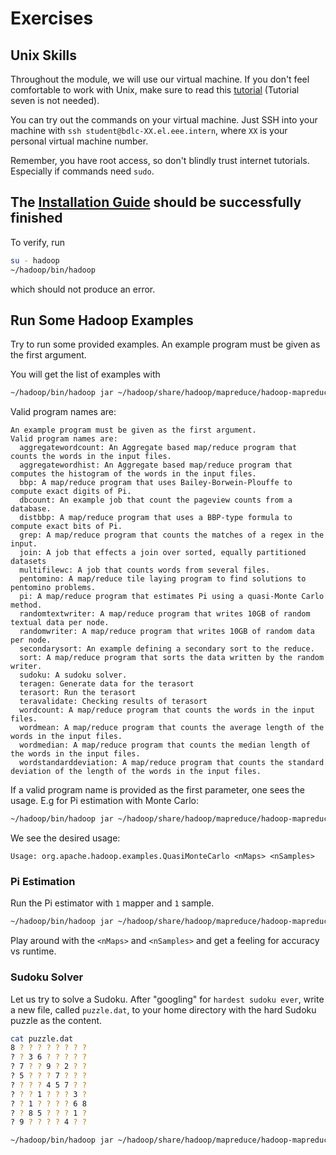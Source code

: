 # Exercises

## Unix Skills

Throughout the module, we will use our virtual machine. If you don't feel comfortable to work with Unix, make sure to read this [tutorial](http://www.ee.surrey.ac.uk/Teaching/Unix/index.html) (Tutorial seven is not needed).

You can try out the commands on your virtual machine. Just SSH into your machine with `ssh student@bdlc-XX.el.eee.intern`, where `XX` is your personal virtual machine number.

Remember, you have root access, so don't blindly trust internet tutorials. Especially if commands need `sudo`.

## The [Installation Guide](install_hadoop.md) should be successfully finished

To verify, run

```bash
su - hadoop
~/hadoop/bin/hadoop
```

which should not produce an error.

## Run Some Hadoop Examples

Try to run some provided examples. An example program must be given as the first argument.

You will get the list of examples with

```bash
~/hadoop/bin/hadoop jar ~/hadoop/share/hadoop/mapreduce/hadoop-mapreduce-examples-3.3.1.jar
```

Valid program names are:

```
An example program must be given as the first argument.
Valid program names are:
  aggregatewordcount: An Aggregate based map/reduce program that counts the words in the input files.
  aggregatewordhist: An Aggregate based map/reduce program that computes the histogram of the words in the input files.
  bbp: A map/reduce program that uses Bailey-Borwein-Plouffe to compute exact digits of Pi.
  dbcount: An example job that count the pageview counts from a database.
  distbbp: A map/reduce program that uses a BBP-type formula to compute exact bits of Pi.
  grep: A map/reduce program that counts the matches of a regex in the input.
  join: A job that effects a join over sorted, equally partitioned datasets
  multifilewc: A job that counts words from several files.
  pentomino: A map/reduce tile laying program to find solutions to pentomino problems.
  pi: A map/reduce program that estimates Pi using a quasi-Monte Carlo method.
  randomtextwriter: A map/reduce program that writes 10GB of random textual data per node.
  randomwriter: A map/reduce program that writes 10GB of random data per node.
  secondarysort: An example defining a secondary sort to the reduce.
  sort: A map/reduce program that sorts the data written by the random writer.
  sudoku: A sudoku solver.
  teragen: Generate data for the terasort
  terasort: Run the terasort
  teravalidate: Checking results of terasort
  wordcount: A map/reduce program that counts the words in the input files.
  wordmean: A map/reduce program that counts the average length of the words in the input files.
  wordmedian: A map/reduce program that counts the median length of the words in the input files.
  wordstandarddeviation: A map/reduce program that counts the standard deviation of the length of the words in the input files.
```

If a valid program name is provided as the first parameter, one sees the usage. E.g for Pi estimation with Monte Carlo:

```bash
~/hadoop/bin/hadoop jar ~/hadoop/share/hadoop/mapreduce/hadoop-mapreduce-examples-3.3.1.jar pi
```

We see the desired usage:

```text
Usage: org.apache.hadoop.examples.QuasiMonteCarlo <nMaps> <nSamples>
```

### Pi Estimation

Run the Pi estimator with `1` mapper and `1` sample.

```bash
~/hadoop/bin/hadoop jar ~/hadoop/share/hadoop/mapreduce/hadoop-mapreduce-examples-3.3.1.jar pi 1 1
```

Play around with the `<nMaps>` and `<nSamples>` and get a feeling for accuracy vs runtime.

### Sudoku Solver

Let us try to solve a Sudoku. After "googling" for `hardest sudoku ever`, write a new file, called `puzzle.dat`, to your home directory with the hard Sudoku puzzle as the content.

```bash
cat puzzle.dat
8 ? ? ? ? ? ? ? ?
? ? 3 6 ? ? ? ? ?
? 7 ? ? 9 ? 2 ? ?
? 5 ? ? ? 7 ? ? ?
? ? ? ? 4 5 7 ? ?
? ? ? 1 ? ? ? 3 ?
? ? 1 ? ? ? ? 6 8
? ? 8 5 ? ? ? 1 ?
? 9 ? ? ? ? 4 ? ?
```

```bash
~/hadoop/bin/hadoop jar ~/hadoop/share/hadoop/mapreduce/hadoop-mapreduce-examples-3.3.1.jar sudoku ~/puzzle.dat
```
